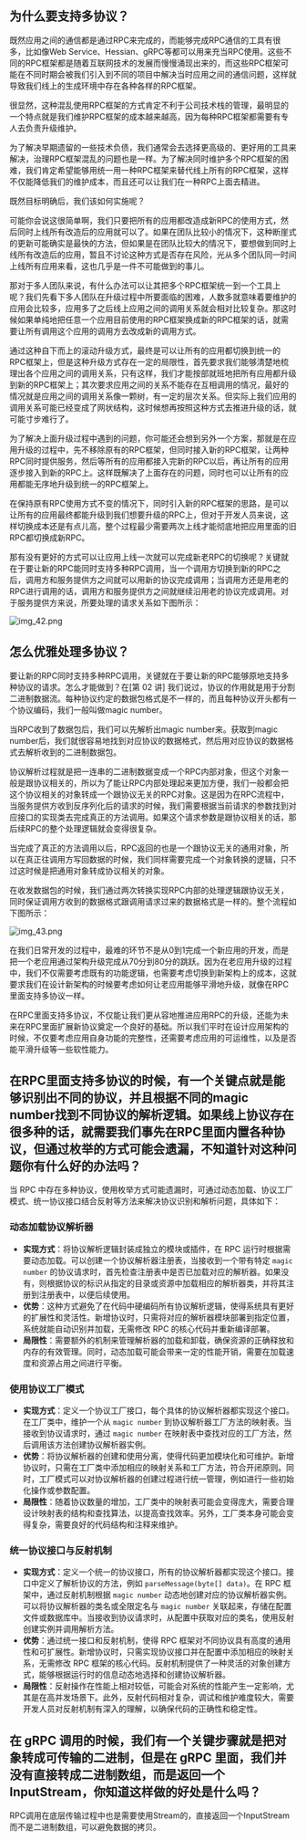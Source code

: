 
## 为什么要支持多协议？

既然应用之间的通信都是通过RPC来完成的，而能够完成RPC通信的工具有很多，比如像Web Service、Hessian、gRPC等都可以用来充当RPC使用。这些不同的RPC框架都是随着互联网技术的发展而慢慢涌现出来的，而这些RPC框架可能在不同时期会被我们引入到不同的项目中解决当时应用之间的通信问题，这样就导致我们线上的生成环境中存在各种各样的RPC框架。

很显然，这种混乱使用RPC框架的方式肯定不利于公司技术栈的管理，最明显的一个特点就是我们维护RPC框架的成本越来越高，因为每种RPC框架都需要有专人去负责升级维护。

为了解决早期遗留的一些技术负债，我们通常会去选择更高级的、更好用的工具来解决，治理RPC框架混乱的问题也是一样。为了解决同时维护多个RPC框架的困难，我们肯定希望能够用统一用一种RPC框架来替代线上所有的RPC框架，这样不仅能降低我们的维护成本，而且还可以让我们在一种RPC上面去精进。

既然目标明确后，我们该如何实施呢？

可能你会说这很简单啊，我们只要把所有的应用都改造成新RPC的使用方式，然后同时上线所有改造后的应用就可以了。如果在团队比较小的情况下，这种断崖式的更新可能确实是最快的方法，但如果是在团队比较大的情况下，要想做到同时上线所有改造后的应用，暂且不讨论这种方式是否存在风险，光从多个团队同一时间上线所有应用来看，这也几乎是一件不可能做到的事儿。

那对于多人团队来说，有什么办法可以让其把多个RPC框架统一到一个工具上呢？我们先看下多人团队在升级过程中所要面临的困难，人数多就意味着要维护的应用会比较多，应用多了之后线上应用之间的调用关系就会相对比较复杂。那这时候如果单纯地把任意一个应用目前使用的RPC框架换成新的RPC框架的话，就需要让所有调用这个应用的调用方去改成新的调用方式。

通过这种自下而上的滚动升级方式，最终是可以让所有的应用都切换到统一的RPC框架上，但是这种升级方式存在一定的局限性，首先要求我们能够清楚地梳理出各个应用之间的调用关系，只有这样，我们才能按部就班地把所有应用都升级到新的RPC框架上；其次要求应用之间的关系不能存在互相调用的情况，最好的情况就是应用之间的调用关系像一颗树，有一定的层次关系。但实际上我们应用的调用关系可能已经变成了网状结构，这时候想再按照这种方式去推进升级的话，就可能寸步难行了。

为了解决上面升级过程中遇到的问题，你可能还会想到另外一个方案，那就是在应用升级的过程中，先不移除原有的RPC框架，但同时接入新的RPC框架，让两种RPC同时提供服务，然后等所有的应用都接入完新的RPC以后，再让所有的应用逐步接入到新的RPC上。这样既解决了上面存在的问题，同时也可以让所有的应用都能无序地升级到统一的RPC框架上。

在保持原有RPC使用方式不变的情况下，同时引入新的RPC框架的思路，是可以让所有的应用最终都能升级到我们想要升级的RPC上，但对于开发人员来说，这样切换成本还是有点儿高，整个过程最少需要两次上线才能彻底地把应用里面的旧RPC都切换成新RPC。

那有没有更好的方式可以让应用上线一次就可以完成新老RPC的切换呢？关键就在于要让新的RPC能同时支持多种RPC调用，当一个调用方切换到新的RPC之后，调用方和服务提供方之间就可以用新的协议完成调用；当调用方还是用老的RPC进行调用的话，调用方和服务提供方之间就继续沿用老的协议完成调用。对于服务提供方来说，所要处理的请求关系如下图所示：

![img_42.png](img_42.png)

## 怎么优雅处理多协议？

要让新的RPC同时支持多种RPC调用，关键就在于要让新的RPC能够原地支持多种协议的请求。怎么才能做到？在[第 02 讲] 我们说过，协议的作用就是用于分割二进制数据流。每种协议约定的数据包格式是不一样的，而且每种协议开头都有一个协议编码，我们一般叫做magic number。

当RPC收到了数据包后，我们可以先解析出magic number来。获取到magic number后，我们就很容易地找到对应协议的数据格式，然后用对应协议的数据格式去解析收到的二进制数据包。

协议解析过程就是把一连串的二进制数据变成一个RPC内部对象，但这个对象一般是跟协议相关的，所以为了能让RPC内部处理起来更加方便，我们一般都会把这个协议相关的对象转成一个跟协议无关的RPC对象。这是因为在RPC流程中，当服务提供方收到反序列化后的请求的时候，我们需要根据当前请求的参数找到对应接口的实现类去完成真正的方法调用。如果这个请求参数是跟协议相关的话，那后续RPC的整个处理逻辑就会变得很复杂。

当完成了真正的方法调用以后，RPC返回的也是一个跟协议无关的通用对象，所以在真正往调用方写回数据的时候，我们同样需要完成一个对象转换的逻辑，只不过这时候是把通用对象转成协议相关的对象。

在收发数据包的时候，我们通过两次转换实现RPC内部的处理逻辑跟协议无关，同时保证调用方收到的数据格式跟调用请求过来的数据格式是一样的。整个流程如下图所示：

![img_43.png](img_43.png)

在我们日常开发的过程中，最难的环节不是从0到1完成一个新应用的开发，而是把一个老应用通过架构升级完成从70分到80分的跳跃。因为在老应用升级的过程中，我们不仅需要考虑既有的功能逻辑，也需要考虑切换到新架构上的成本，这就要求我们在设计新架构的时候要考虑如何让老应用能够平滑地升级，就像在RPC里面支持多协议一样。

在RPC里面支持多协议，不仅能让我们更从容地推进应用RPC的升级，还能为未来在RPC里面扩展新协议奠定一个良好的基础。所以我们平时在设计应用架构的时候，不仅要考虑应用自身功能的完整性，还需要考虑应用的可运维性，以及是否能平滑升级等一些软性能力。


## 在RPC里面支持多协议的时候，有一个关键点就是能够识别出不同的协议，并且根据不同的magic number找到不同协议的解析逻辑。如果线上协议存在很多种的话，就需要我们事先在RPC里面内置各种协议，但通过枚举的方式可能会遗漏，不知道针对这种问题你有什么好的办法吗？

当 RPC 中存在多种协议，使用枚举方式可能遗漏时，可通过动态加载、协议工厂模式、统一协议接口结合反射等方法来解决协议识别和解析问题，具体如下：

### 动态加载协议解析器

- **实现方式**：将协议解析逻辑封装成独立的模块或插件，在 RPC 运行时根据需要动态加载。可以创建一个协议解析器注册表，当接收到一个带有特定 `magic number` 的协议请求时，首先检查注册表中是否已加载对应的解析器。如果没有，则根据协议的标识从指定的目录或资源中加载相应的解析器类，并将其注册到注册表中，以便后续使用。
- **优势**：这种方式避免了在代码中硬编码所有协议解析逻辑，使得系统具有更好的扩展性和灵活性。新增协议时，只需将对应的解析器模块部署到指定位置，系统就能自动识别并加载，无需修改 RPC 的核心代码并重新编译部署。
- **局限性**：需要额外的机制来管理解析器的加载和卸载，确保资源的正确释放和内存的有效管理。同时，动态加载可能会带来一定的性能开销，需要在加载速度和资源占用之间进行平衡。

### 使用协议工厂模式

- **实现方式**：定义一个协议工厂接口，每个具体的协议解析器都实现这个接口。在工厂类中，维护一个从 `magic number` 到协议解析器工厂方法的映射表。当接收到协议请求时，通过 `magic number` 在映射表中查找对应的工厂方法，然后调用该方法创建协议解析器实例。
- **优势**：将协议解析器的创建和使用分离，使得代码更加模块化和可维护。新增协议时，只需在工厂类中添加相应的映射关系和工厂方法，符合开闭原则。同时，工厂模式可以对协议解析器的创建过程进行统一管理，例如进行一些初始化操作或参数配置。
- **局限性**：随着协议数量的增加，工厂类中的映射表可能会变得庞大，需要合理设计映射表的结构和查找算法，以提高查找效率。另外，工厂类本身可能会变得复杂，需要良好的代码结构和注释来维护。

### 统一协议接口与反射机制

- **实现方式**：定义一个统一的协议接口，所有的协议解析器都实现这个接口。接口中定义了解析协议的方法，例如 `parseMessage(byte[] data)`。在 RPC 框架中，通过反射机制根据 `magic number` 动态地创建对应的协议解析器实例。可以将协议解析器的类名或全限定名与 `magic number` 关联起来，存储在配置文件或数据库中。当接收到协议请求时，从配置中获取对应的类名，使用反射创建实例并调用解析方法。
- **优势**：通过统一接口和反射机制，使得 RPC 框架对不同协议具有高度的通用性和可扩展性。新增协议时，只需实现协议接口并在配置中添加相应的映射关系，无需修改 RPC 框架的核心代码。反射机制提供了一种灵活的对象创建方式，能够根据运行时的信息动态地选择和创建协议解析器。
- **局限性**：反射操作在性能上相对较低，可能会对系统的性能产生一定影响，尤其是在高并发场景下。此外，反射代码相对复杂，调试和维护难度较大，需要开发人员对反射机制有深入的理解，以确保代码的正确性和稳定性。
## 在 gRPC 调用的时候，我们有一个关键步骤就是把对象转成可传输的二进制，但是在 gRPC 里面，我们并没有直接转成二进制数组，而是返回一个 InputStream，你知道这样做的好处是什么吗？

RPC调用在底层传输过程中也是需要使用Stream的，直接返回一个InputStream而不是二进制数组，可以避免数据的拷贝。